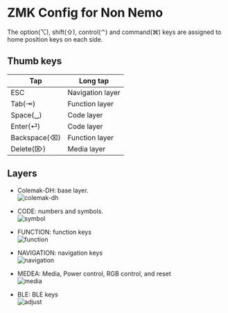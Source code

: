 # ZMK Config for Non Nemo

The option(⌥), shift(⇧), control(⌃) and command(⌘) keys are assigned to home position keys on each side.

## Thumb keys

| Tap         |  Long tap        |
| ---         |  ---             |
| ESC         |  Navigation layer|
| Tab(⇥)      |  Function layer  |
| Space(␣)    |  Code layer      |
| Enter(⏎)    |  Code layer      |
| Backspace(⌫)|  Function layer  |
| Delete(⌦)   |  Media layer     |

## Layers
- Colemak-DH: base layer.<br>
  ![colemak-dh](https://imgur.com/7lOnT6x.png)

- CODE: numbers and symbols.<br>
  ![symbol](https://imgur.com/VEZsh6N.png)

- FUNCTION: function keys<br>
  ![function](https://imgur.com/p8XUaVo.png)

- NAVIGATION: navigation keys<br>
  ![navigation](https://imgur.com/uZYmUjA.png)

- MEDEA: Media, Power control, RGB control, and reset<br>
  ![media](https://imgur.com/2rCen1l.png)

- BLE: BLE keys<br>
  ![adjust](https://imgur.com/mpweGNt.png)